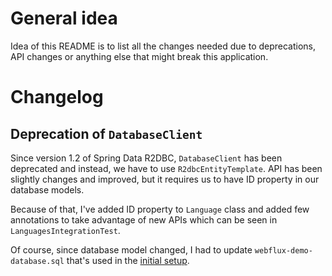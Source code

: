 # General idea

Idea of this README is to list all the changes needed due to deprecations, API changes or
anything else that might break this application.

# Changelog

## Deprecation of `DatabaseClient`

Since version 1.2 of Spring Data R2DBC, `DatabaseClient` has been deprecated and
instead, we have to use `R2dbcEntityTemplate`. API has been slightly changes and improved,
but it requires us to have ID property in our database models.

Because of that, I've added ID property to `Language` class and added few annotations
to take advantage of new APIs which can be seen in `LanguagesIntegrationTest`.

Of course, since database model changed, I had to update `webflux-demo-database.sql` 
that's used in the [initial setup](https://github.com/mister11/webflux-demo#database).
